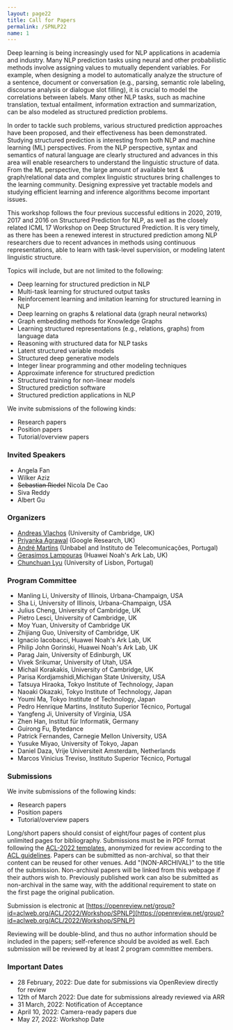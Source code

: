 ```yaml
---
layout: page22
title: Call for Papers
permalink: /SPNLP22
name: 1
---
```


Deep learning is being increasingly used for NLP applications in academia and industry. Many NLP prediction tasks using neural and other probabilistic methods involve assigning values to mutually dependent variables. For example, when designing a model to automatically analyze the structure of a sentence, document or conversation (e.g., parsing, semantic role labeling, discourse analysis or dialogue slot filling), it is crucial to model the correlations between labels. Many other NLP tasks, such as machine translation, textual entailment, information extraction and summarization, can be also modeled as structured prediction problems.

In order to tackle such problems, various structured prediction approaches have been proposed, and their effectiveness has been demonstrated. Studying structured prediction is interesting from both NLP and machine learning (ML) perspectives. From the NLP perspective, syntax and semantics of natural language are clearly structured and advances in this area will enable researchers to understand the linguistic structure of data. From the ML perspective, the large amount of available text & graph/relational data and complex linguistic structures bring challenges to the learning community. Designing expressive yet tractable models and studying efficient learning and inference algorithms become important issues.

This workshop follows the four previous successful editions in 2020, 2019, 2017 and 2016 on Structured Prediction for NLP, as well as the closely related ICML 17 Workshop on Deep Structured Prediction. It is very timely, as there has been a renewed interest in structured prediction among NLP researchers due to recent advances in methods using continuous representations, able to learn with task-level supervision, or modeling latent linguistic structure.

Topics will include, but are not limited to the following:

*  Deep learning for structured prediction in NLP
*  Multi-task learning for structured output tasks
*  Reinforcement learning and imitation learning for structured learning in NLP
*  Deep learning on graphs & relational data (graph neural networks)
*  Graph embedding methods for Knowledge Graphs
*  Learning structured representations (e.g., relations, graphs) from language data
*  Reasoning with structured data for NLP tasks
*  Latent structured variable models
*  Structured deep generative models
*  Integer linear programming and other modeling techniques
*  Approximate inference for structured prediction
*  Structured training for non-linear models
*  Structured prediction software
*  Structured prediction applications in NLP

We invite submissions of the following kinds:
*  Research papers
*  Position papers
*  Tutorial/overview papers

### Invited Speakers
 
- Angela Fan
- Wilker Aziz
- ~~Sebastian Riedel~~
 Nicola De Cao
- Siva Reddy
- Albert Gu


### Organizers

* [Andreas Vlachos](https://andreasvlachos.github.io) (University of Cambridge, UK)
* [Priyanka Agrawal](https://sites.google.com/site/priyankaagr17) (Google Research, UK)
* [André Martins](https://andre-martins.github.io) (Unbabel and Instituto de Telecomunicações, Portugal)
* [Gerasimos Lampouras](https://glampouras.github.io/) (Huawei Noah's Ark Lab, UK)
* [Chunchuan Lyu]() (University of Lisbon, Portugal)

### Program Committee

* Manling Li, University of Illinois, Urbana-Champaign, USA
* Sha Li, University of Illinois, Urbana-Champaign, USA
* Julius Cheng, University of Cambridge, UK
* Pietro Lesci, University of Cambridge, UK
* Moy Yuan, University of Cambridge UK
* Zhijiang Guo, University of Cambridge, UK
* Ignacio Iacobacci, Huawei Noah's Ark Lab, UK
* Philip John Gorinski, Huawei Noah's Ark Lab, UK
* Parag Jain, University of Edinburgh, UK
* Vivek Srikumar, University of Utah, USA 
* Michail Korakakis, University of Cambridge, UK
* Parisa Kordjamshidi,Michigan State University, USA 
* Tatsuya Hiraoka, Tokyo Institute of Technology, Japan
* Naoaki Okazaki, Tokyo Institute of Technology, Japan
* Youmi Ma, Tokyo Institute of Technology, Japan
* Pedro Henrique Martins, Instituto Superior Técnico, Portugal
* Yangfeng Ji, University of Virginia, USA
* Zhen Han, Institut für Informatik, Germany
* Guirong Fu, Bytedance
* Patrick Fernandes, Carnegie Mellon University, USA
* Yusuke Miyao, University of Tokyo, Japan
* Daniel Daza, Vrije Universiteit Amsterdam, Netherlands
* Marcos Vinicius Treviso, Instituto Superior Técnico, Portugal

### Submissions

We invite submissions of the following kinds:
*  Research papers
*  Position papers
*  Tutorial/overview papers

Long/short papers should consist of eight/four pages of content plus unlimited pages for bibliography. Submissions must be in PDF format following the [ACL-2022 templates](https://github.com/acl-org/acl-style-files), anonymized for review according to the [ACL guidelines](https://www.2022.aclweb.org/callpapers). Papers can be submitted as non-archival, so that their content can be reused for other venues. Add "(NON-ARCHIVAL)" to the title of the submission. Non-archival papers will be linked from this webpage if their authors wish to. Previously published work can also be submitted as non-archival in the same way, with the additional requirement to state on the first page the original publication.
<!--To mark your submission as non-archival, check the corresponding checkbox on the submission form. -->

Submission is electronic at
[https://openreview.net/group?id=aclweb.org/ACL/2022/Workshop/SPNLP](https://openreview.net/group?id=aclweb.org/ACL/2022/Workshop/SPNLP)

Reviewing will be double-blind, and thus no author information should be included in the papers; self-reference should be avoided as well. Each submission will be reviewed by at least 2 program committee members. 

### Important Dates
- 28 February, 2022: Due date for submissions via OpenReview directly for review
- 12th of March 2022: Due date for submissions already reviewed via ARR
- 31 March, 2022: Notification of Acceptance
- April 10, 2022: Camera-ready papers due
- May 27, 2022: Workshop Date
